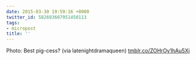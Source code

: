 ```yaml
---
date: 2015-03-30 19:59:16 +0000
twitter_id: 582693607951450113
tags:
- micropost
title: ''
---
```


Photo: Best pig-cess? (via latenightdramaqueen) [tmblr.co/ZOHrOy1hAu5Xj](http://tmblr.co/ZOHrOy1hAu5Xj)
